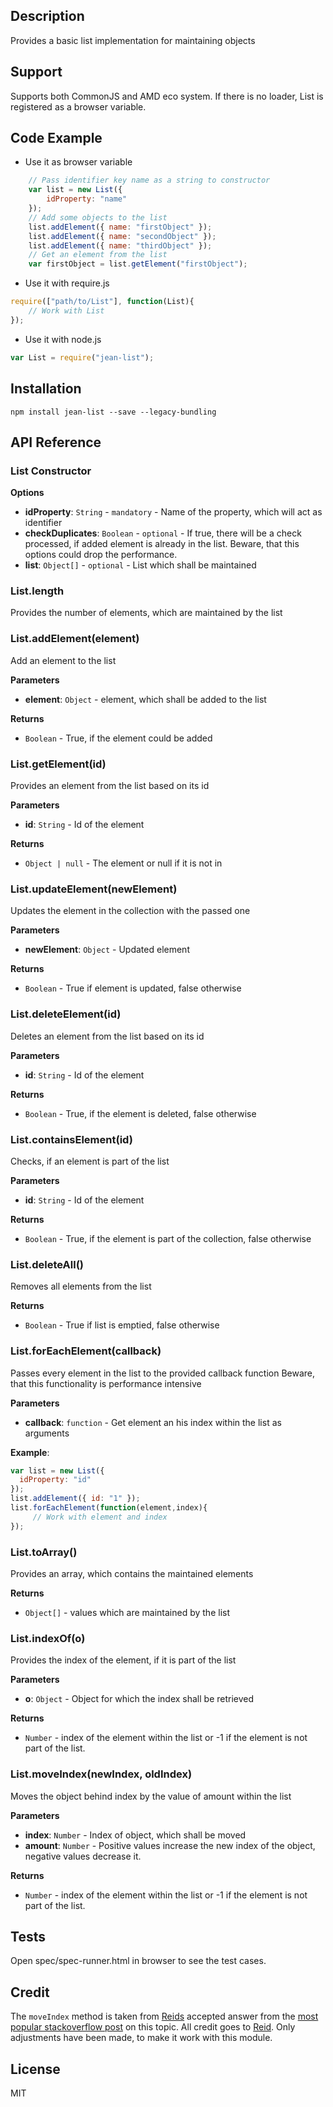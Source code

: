 ## Description

Provides a basic list implementation for maintaining objects 

## Support
Supports both CommonJS and AMD eco system. If there is no loader, List is registered as a browser variable.

## Code Example
- Use it as browser variable
```javascript
    // Pass identifier key name as a string to constructor
    var list = new List({
        idProperty: "name"
    });
    // Add some objects to the list
    list.addElement({ name: "firstObject" });
    list.addElement({ name: "secondObject" });
    list.addElement({ name: "thirdObject" });
    // Get an element from the list
    var firstObject = list.getElement("firstObject");
```
- Use it with require.js
```javascript
require(["path/to/List"], function(List){
    // Work with List
});
```
- Use it with node.js
```javascript
var List = require("jean-list");
```
## Installation

`npm install jean-list --save --legacy-bundling`

## API Reference

### List Constructor

**Options**
- **idProperty**: `String` - `mandatory` - Name of the property, which will act as identifier
- **checkDuplicates**: `Boolean` - `optional` - If true, there will be a check processed, if added element is already in the list. Beware, that this options could drop the performance.
- **list**: `Object[]` - `optional` - List which shall be maintained

### List.length

Provides the number of elements, which are maintained by the list

### List.addElement(element) 

Add an element to the list

**Parameters**
- **element**: `Object` - element, which shall be added to the list

**Returns**
- `Boolean` - True, if the element could be added

### List.getElement(id) 

Provides an element from the list based on its id

**Parameters**
- **id**: `String` - Id of the element

**Returns**
- `Object | null` - The element or null if it is not in

### List.updateElement(newElement) 

Updates the element in the collection with the passed one

**Parameters**
- **newElement**: `Object` - Updated element

**Returns**
- `Boolean` - True if element is updated, false otherwise

### List.deleteElement(id) 

Deletes an element from the list based on its id

**Parameters**
- **id**: `String` - Id of the element

**Returns**
- `Boolean` - True, if the element is deleted, false otherwise 

### List.containsElement(id) 

Checks, if an element is part of the list

**Parameters**
- **id**: `String` - Id of the element

**Returns**
- `Boolean` - True, if the element is part of the collection, false otherwise

### List.deleteAll() 

Removes all elements from the list

**Returns**
- `Boolean` - True if list is emptied, false otherwise

### List.forEachElement(callback) 

Passes every element in the list to the provided callback function
Beware, that this functionality is performance intensive

**Parameters**
- **callback**: `function` - Get element an his index within the list as arguments

**Example**:
```js
var list = new List({
  idProperty: "id"
});
list.addElement({ id: "1" });
list.forEachElement(function(element,index){
     // Work with element and index
});
```

### List.toArray() 

Provides an array, which contains the maintained elements

**Returns**
- `Object[]` - values which are maintained by the list

### List.indexOf(o) 

Provides the index of the element, if it is part of the list

**Parameters**
- **o**: `Object` - Object for which the index shall be retrieved

**Returns**
- `Number` - index of the element within the list or -1 if the element is not part of the list.

### List.moveIndex(newIndex, oldIndex) 

Moves the object behind index by the value of amount within the list

**Parameters**
- **index**: `Number` - Index of object, which shall be moved
- **amount**: `Number` - Positive values increase the new index of the object, negative values decrease it.

**Returns**
- `Number` - index of the element within the list or -1 if the element is not part of the list.

## Tests

Open spec/spec-runner.html in browser to see the test cases.

## Credit

The `moveIndex` method is taken from [Reids](https://stackoverflow.com/users/236139/reid)
 accepted answer from the [most popular stackoverflow post](https://stackoverflow.com/questions/5306680/move-an-array-element-from-one-array-position-to-another/5306832#comment59437131_5306832) on this topic. All credit goes to [Reid](https://stackoverflow.com/users/236139/reid). Only adjustments have been made, to make it work with this module.

## License

MIT